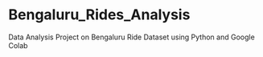 # Bengaluru_Rides_Analysis
Data Analysis Project on Bengaluru Ride Dataset using Python and Google Colab

